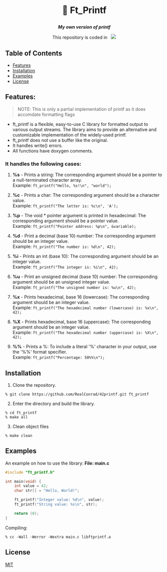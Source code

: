 <h1 align="center">
    <p>
        📓 Ft_Printf
    </p>
</h1>

<p align="center">
    <b><i>My own version of printf</i></b>
</p>

<p align="center">
    This repository is coded in&nbsp&nbsp
    <a href="https://skillicons.dev">
        <img src="https://skillicons.dev/icons?i=c" />
    </a>
</p>


## Table of Contents
- [Features](#features)
- [Installation](#installation)
- [Examples](#examples)
- [License](#license)

## Features:
> NOTE: This is only a partial implementation of printf as it does accomdate formatting flags
- ft_printf is a flexible, easy-to-use C library for formatted output to various output streams. The library aims to provide an alternative and customizable implementation of the widely-used printf.
- ft_printf does not use a buffer like the original.
- It handles write() errors.
- All functions have doxygen comments.
### It handles the following cases:
1. **%s** - Prints a string: The corresponding argument should be a pointer to a null-terminated character array. \
Example: `ft_printf("Hello, %s!\n", "world");`

2. **%c** - Prints a char: The corresponding argument should be a character value. \
Example: `ft_printf("The letter is: %c\n", 'A');`

3. **%p** - The void * pointer argument is printed in hexadecimal: The corresponding argument should be a pointer value. \
Example: `ft_printf("Pointer address: %p\n", &variable);`

4. **%d** - Print a decimal (base 10) number: The corresponding argument should be an integer value. \
Example: `ft_printf("The number is: %d\n", 42);`

5. **%i** - Prints an int (base 10): The corresponding argument should be an integer value. \
Example: `ft_printf("The integer is: %i\n", 42);`

6. **%u** - Print an unsigned decimal (base 10) number: The corresponding argument should be an unsigned integer value. \
Example: `ft_printf("The unsigned number is: %u\n", 42);`

7. **%x** - Prints hexadecimal, base 16 (lowercase): The corresponding argument should be an integer value. \
Example: `ft_printf("The hexadecimal number (lowercase) is: %x\n", 42);`

8. **%X** - Prints hexadecimal, base 16 (uppercase): The corresponding argument should be an integer value. \
Example: `ft_printf("The hexadecimal number (uppercase) is: %X\n", 42);`

9. **%%** - Prints a %: To include a literal '%' character in your output, use the '%%' format specifier. \
Example: `ft_printf("Percentage: 50%%\n");`

## Installation
1. Clone the repository.
```shell
% git clone https://github.com/RealConrad/42printf.git ft_printf
```
2. Enter the directory and build the library.
```shell
% cd ft_printf
% make all
```
3. Clean object files
```shell
% make clean
```

## Examples
An example on how to use the library:
**File: main.c**
```c
#include "ft_printf.h"

int main(void) {
    int value = 42;
    char str[] = "Hello, World!";

    ft_printf("Integer value: %d\n", value);
    ft_printf("String value: %s\n", str);

    return (0);
}
```
Compiling:
```shell
% cc -Wall -Werror -Wextra main.c libftprintf.a
```

## License
[MIT](https://choosealicense.com/licenses/mit/)
